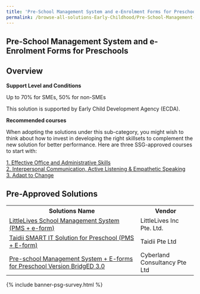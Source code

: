 ```yaml
---
title: 'Pre-School Management System and e-Enrolment Forms for Preschools'
permalink: /browse-all-solutions-Early-Childhood/Pre-School-Management-System-and-e-Enrolment-Forms-for-Preschools
---
```


## Pre-School Management System and e-Enrolment Forms for Preschools
## Overview

**Support Level and Conditions**

Up to 70% for SMEs, 50% for non-SMEs

This solution is supported by Early Child Development Agency (ECDA).

**Recommended courses**

When adopting the solutions under this sub-category, you might wish to think about how to invest in developing the right skillsets to complement the new solution for better performance. Here are three SSG-approved courses to start with:

<a href='https://sfec.enterprisejobskills.gov.sg/Course_Internet/CourseDetail.aspx?CoursesReferenceNumber=TGS-2020503896'  target='_blank' rel='noopener'>1. Effective Office and Administrative Skills</a><br>
<a href='https://sfec.enterprisejobskills.gov.sg/Course_Internet/CourseDetail.aspx?CoursesReferenceNumber=TGS-2020000399'  target='_blank' rel='noopener'>2. Interpersonal Communication, Active Listening & Empathetic Speaking</a><br>
<a href='https://sfec.enterprisejobskills.gov.sg/Course_Internet/CourseDetail.aspx?CoursesReferenceNumber=TGS-2020505601'  target='_blank' rel='noopener'>3. Adapt to Change</a><br>

## Pre-Approved Solutions

<table>
<tr>
<th style='width: auto;'><b>Solutions Name</b></th>
<th style='width: 30%;'><b>Vendor</b></th>
</tr>
<tr>
<td><a href='/productivity-solutions-grant/solutionrepo/solution2564' target='_blank'>LittleLives School Management System (PMS + e-form)</a><br></td>
<td>LittleLives Inc Pte. Ltd.</td>
</tr>
<tr>
<td><a href='/productivity-solutions-grant/solutionrepo/solution2600' target='_blank'>Taidii SMART IT Solution for Preschool (PMS + E-form)</a><br></td>
<td>Taidii Pte Ltd</td>
</tr>
<tr>
<td><a href='/productivity-solutions-grant/solutionrepo/solution2688' target='_blank'>Pre-school Management System + E-forms for Preschool Version BridgED 3.0</a><br></td>
<td>Cyberland Consultancy Pte Ltd</td>
</tr>
</table>

{% include banner-psg-survey.html %}

